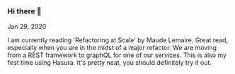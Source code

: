 ### Hi there 👋

<!--
**dhruvarora93/dhruvarora93** is a ✨ _special_ ✨ repository because its `README.md` (this file) appears on your GitHub profile.

Here are some ideas to get you started:

- 🔭 I’m currently working on ...
- 🌱 I’m currently learning ...
- 👯 I’m looking to collaborate on ...
- 🤔 I’m looking for help with ...
- 💬 Ask me about ...
- 📫 How to reach me: ...
- 😄 Pronouns: ...
- ⚡ Fun fact: ...
-->

Jan 29, 2020

I am currently reading 'Refactoring at Scale' by Maude Lemaire. Great read, especially when you are in the midst of a major refactor. We are moving from a REST framework to graphQL for one of our services. This is also my first time using Hasura. It's pretty neat, you should definitely try it out. 

